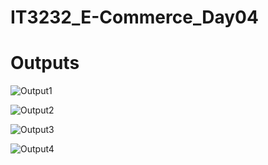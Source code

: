 # IT3232_E-Commerce_Day04

# Outputs

![Output1](https://github.com/user-attachments/assets/17856cea-eafc-4a30-833f-3bd63e62e905)


![Output2](https://github.com/user-attachments/assets/3a2cd582-fa2e-4bc0-b4b5-8620cbb52900)


![Output3](https://github.com/user-attachments/assets/836801b1-ab0b-4e1c-95c2-0c13af9ce662)



![Output4](https://github.com/user-attachments/assets/0dd5cce8-e267-4a50-84ca-3cd3a4ab3809)
